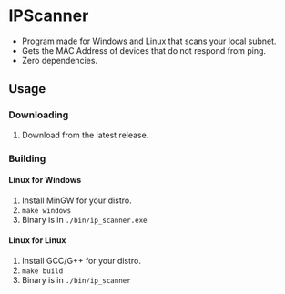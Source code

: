 # IPScanner
- Program made for Windows and Linux that scans your local subnet.
- Gets the MAC Address of devices that do not respond from ping.
- Zero dependencies.

## Usage
### Downloading
1. Download from the latest release.
### Building
#### Linux for Windows
1. Install MinGW for your distro.
2. `make windows`
3. Binary is in `./bin/ip_scanner.exe`
#### Linux for Linux
1. Install GCC/G++ for your distro.
2. `make build`
3. Binary is in `./bin/ip_scanner`